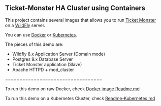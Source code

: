 Ticket-Monster HA Cluster using Containers
------------------------------------------


This project contains several images that allows you to run [Ticket Monster](http://www.jboss.org/ticket-monster/) on a [WildFly](http://www.wildfly.org) server.

You can use [Docker](https://www.docker.com/) or [Kubernetes](http://kubernetes.io/).

The pieces of this demo are:

- Wildfly 8.x Application Server (Domain mode)
- Postgres 9.x Database Server
- Ticket Monster application (Slave)
- Apache HTTPD + mod_cluster

==================================

To run this demo on raw Docker, check [Docker image Readme.md](ticketmonster-dockerfile/Readme.md)

To run this demo on a Kubernetes Cluster, check [Readme-Kubernetes.md](Readme-Kubernetes.md)
